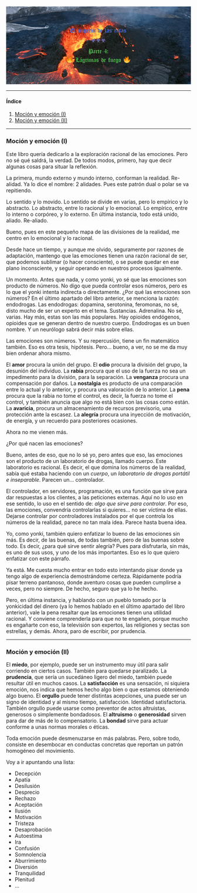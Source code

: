 ![Portada](./portada-lagrimas-de-fuego.png)



----

#### Índice

1. [Moción y emoción (I)](#moción-y-emoción)
1. [Moción y emoción (II)](#moción-y-emoción)

----

### Moción y emoción (I)

Este libro quería dedicarlo a la exploración racional de las emociones. Pero no sé qué saldrá, la verdad. De todos modos, primero, hay que decir algunas cosas para situar la reflexión.

La primera, mundo externo y mundo interno, conforman la realidad. Re-alidad. Ya lo dice el nombre: 2 alidades. Pues este patrón dual o polar se va repitiendo. 

Lo sentido y lo movido. Lo sentido se divide en varias, pero lo empírico y lo abstracto. Lo abstracto, entre lo racional y lo emocional. Lo empírico, entre lo interno o corpóreo, y lo externo. En última instancia, todo está unido, aliado. Re-aliado.

Bueno, pues en este pequeño mapa de las divisiones de la realidad, me centro en lo emocional y lo racional.

Desde hace un tiempo, y aunque me olvido, seguramente por razones de adaptación, mantengo que las emociones tienen una razón racional de ser, que podemos sublimar (o hacer consciente), o se puede quedar en ese plano inconsciente, y seguir operando en nuestros procesos igualmente.

Un momento. Antes que nada, y como yonki, yo sé que las emociones son producto de números. No digo que pueda controlar esos números, pero es lo que el yonki intenta indirecta o directamente. ¿Por qué las emociones son números? En el último apartado del libro anterior, se menciona la razón: endodrogas. Las endodrogas: dopamina, serotonina, feromonas, no sé, disto mucho de ser un experto en el tema. Sustancias. Adrenalina. No sé, varias. Hay más, estas son las más populares. Hay opioides endógenos, opioides que se generan dentro de nuestro cuerpo. Endodrogas es un buen nombre. Y un neurólogo sabrá decir más sobre ellas.

Las emociones son números. Y su repercusión, tiene un fin matemático también. Eso es otra tesis, hipótesis. Pero... bueno, a ver, no se me da muy bien ordenar ahora mismo.

El **amor** procura la unión del grupo. El **odio** procura la división del grupo, la desunión del individuo. La **rabia** procura que el uso de la fuerza no sea un impedimento para la división, para la separación. La **venganza** procura una compensación por daños. La **nostalgia** es producto de una comparación entre lo actual y lo anterior, y procura una valoración de lo anterior. La **pena** procura que la rabia no tome el control, es decir, la fuerza no tome el control, y también anuncia que algo no está bien con las cosas como están. La **avaricia**, procura un almacenamiento de recursos previsorio, una protección ante la escasez. La **alegría** procura una inyección de motivación, de energía, y un recuerdo para posteriores ocasiones.

Ahora no me vienen más.

¿Por qué nacen las emociones?

Bueno, antes de eso, que no lo sé yo, pero antes que eso, las emociones son el producto de un laboratorio de drogas, llamado cuerpo. Este laboratorio es racional. Es decir, el que domina los números de la realidad, sabía qué estaba haciendo con un *cuerpo*, un *laboratorio de drogas portátil e inseparable*. Parecen un... controlador.

El controlador, en servidores, programación, es una función que sirve para dar respuestas a los clientes, a las peticiones externas. Aquí no lo uso en ese sentido, lo uso en el sentido de: *algo que sirve para controlar*. Por eso, las emociones, convendría controlarlas si quieres... no ser víctima de ellas. Dejarse controlar por controladores instalados por el que controla los números de la realidad, parece no tan mala idea. Parece hasta buena idea.

Yo, como yonki, también quiero enfatizar lo bueno de las emociones sin más. Es decir, de las buenas, de todas también, pero de las buenas sobre todo. Es decir, ¿para qué sirve sentir alegría? Pues para disfrutarla, sin más, es uno de sus usos, y uno de los más importantes. Eso es lo que quiero enfatizar con este párrafo.

Ya está. Me cuesta mucho entrar en todo esto intentando pisar donde ya tengo algo de experiencia demostrándome certeza. Rápidamente podría pisar terreno pantanoso, donde aventuro cosas que pueden cumplirse a veces, pero no siempre. De hecho, seguro que ya lo he hecho.

Pero, en última instancia, y hablando con un pueblo tomado por la yonkicidad del dinero (ya lo hemos hablado en el último apartado del libro anterior), vale la pena resaltar que las emociones tienen una utilidad racional. Y conviene comprenderla para que no te engañen, porque mucho es engañarte con eso, la televisión son expertos, las religiones y sectas son estrellas, y demás. Ahora, paro de escribir, por prudencia.

----

### Moción y emoción (II)

El **miedo**, por ejemplo, puede ser un instrumento muy útil para salir corriendo en ciertos casos. También para quedarse paralizado. La **prudencia**, que sería un sucedáneo ligero del miedo, también puede resultar útil en muchos casos. La **satisfacción** es una sensación, ni siquiera emoción, nos indica que hemos hecho algo bien o que estamos obteniendo algo bueno. El **orgullo** puede tener distintas acepciones, una puede ser un signo de identidad y al mismo tiempo, satisfacción. Identidad satisfactoria. También orgullo puede usarse como preventor de actos altruistas, generosos o simplemente bondadosos. El **altruismo** o **generosidad** sirven para dar de más de lo compensatorio. La **bondad** sirve para actuar conforme a unas normas morales o éticas. 

Toda emoción puede desmenuzarse en más palabras. Pero, sobre todo, consiste en desembocar en conductas concretas que reportan un patrón homogéneo del movimiento.

Voy a ir apuntando una lista:

  - Decepción
  - Apatía
  - Desilusión
  - Desprecio
  - Rechazo
  - Aceptación
  - Ilusión
  - Motivación
  - Tristeza
  - Desaprobación
  - Autoestima
  - Ira
  - Confusión
  - Somnolencia
  - Aburrimiento
  - Diversión
  - Tranquilidad
  - Plenitud
  - ...